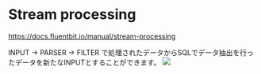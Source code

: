 # Stream processing

https://docs.fluentbit.io/manual/stream-processing


INPUT -> PARSER -> FILTER で処理されたデータからSQLでデータ抽出を行ったデータを新たなINPUTとすることができます。
![](https://4018815634-files.gitbook.io/~/files/v0/b/gitbook-x-prod.appspot.com/o/spaces%2FpQx3Sex1V1mpQ54zINRe%2Fuploads%2Fgit-blob-67e4a80805c98f7ee77c3c40ac5e32365022ebf1%2Fflb_pipeline_sp.png?alt=media)
